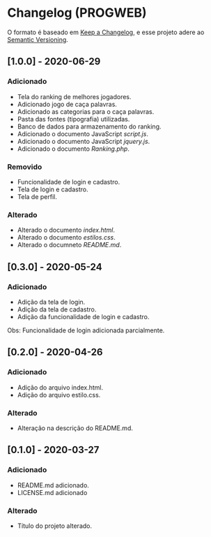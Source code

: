 # Changelog (PROGWEB)

O formato é baseado em [Keep a Changelog](https://keepachangelog.com/en/1.0.0/),
e esse projeto adere ao [Semantic Versioning](https://semver.org/spec/v2.0.0.html).

## [1.0.0] - 2020-06-29

### Adicionado

- Tela do ranking de melhores jogadores.
- Adicionado jogo de caça palavras.
- Adicionado as categorias para o caça palavras.
- Pasta das fontes (tipografia) utilizadas.
- Banco de dados para armazenamento do ranking.
- Adicionado o documento JavaScript *script.js*.
- Adicionado o documento JavaScript *jquery.js*.
- Adicionado o documento *Ranking.php*.

### Removido

- Funcionalidade de login e cadastro.
- Tela de login e cadastro.
- Tela de perfil.

### Alterado

- Alterado o documento *index.html*.
- Alterado o documento *estilos.css*.
- Alterado o documneto *README.md*.

## [0.3.0] - 2020-05-24

### Adicionado

- Adição da tela de login.
- Adição da tela de cadastro.
- Adição da funcionalidade de login e cadastro.

Obs: Funcionalidade de login adicionada parcialmente.

## [0.2.0] - 2020-04-26

### Adicionado

- Adição do arquivo index.html.
- Adição do arquivo estilo.css.

### Alterado

- Alteração na descrição do README.md.


## [0.1.0] - 2020-03-27

### Adicionado

- README.md adicionado.
- LICENSE.md adicionado

### Alterado

- Título do projeto alterado.
